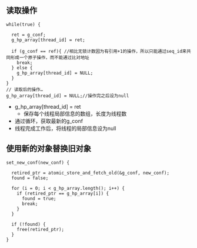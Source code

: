 ## 读取操作 ##

    while(true) {

      ret = g_conf;
      g_hp_array[thread_id] = ret;

      if (g_conf == ref){ //相比无锁计数因为有引用+1的操作，所以只能通过seq_id来共同形成一个原子操作，而不能通过比对地址
    	break;
      } else {
    	g_hp_array[thread_id] = NULL;
      }
    }
    // 读取后的操作…
    g_hp_array[thread_id] = NULL;//操作完之后设为null


* g_hp_array[thread_id] = ret
	* 保存每个线程局部信息的数组，长度为线程数
* 通过循环，获取最新的g_conf
* 线程完成工作后，将线程的局部信息设为null

## 使用新的对象替换旧对象 ##

    set_new_conf(new_conf) {

      retired_ptr = atomic_store_and_fetch_old(&g_conf, new_conf);
      found = false;

      for (i = 0; i < g_hp_array.length(); i++) {
    	if (retired_ptr == g_hp_array[i]) {
	      found = true;
	      break;
	    }
      }

      if (!found) {
    	free(retired_ptr);
      }
    }
